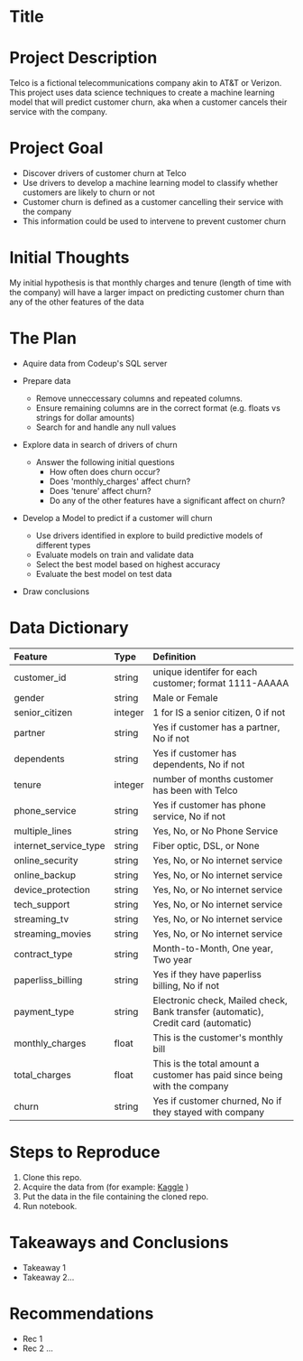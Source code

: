 # Title
 
# Project Description
 
Telco is a fictional telecommunications company akin to AT&T or Verizon. This project uses data science techniques to create a machine learning model that will predict customer churn, aka when a customer cancels their service with the company.
 
# Project Goal
 
* Discover drivers of customer churn at Telco
* Use drivers to develop a machine learning model to classify whether customers are likely to churn or not
* Customer churn is defined as a customer cancelling their service with the company
* This information could be used to intervene to prevent customer churn
 
# Initial Thoughts
 
My initial hypothesis is that monthly charges and tenure (length of time with the company) will have a larger impact on predicting customer churn than any of the other features of the data
 
# The Plan
 
* Aquire data from Codeup's SQL server
 
* Prepare data
   * Remove unneccessary columns and repeated columns.
   * Ensure remaining columns are in the correct format (e.g. floats vs strings for dollar amounts)
   * Search for and handle any null values
 
* Explore data in search of drivers of churn
   * Answer the following initial questions
       * How often does churn occur?
       * Does 'monthly_charges' affect churn?
       * Does 'tenure' affect churn?
       * Do any of the other features have a significant affect on churn?
      
* Develop a Model to predict if a customer will churn
   * Use drivers identified in explore to build predictive models of different types
   * Evaluate models on train and validate data
   * Select the best model based on highest accuracy
   * Evaluate the best model on test data
 
* Draw conclusions
 
# Data Dictionary

| Feature | Type | Definition |
|:--------|:-----|:-----------|
|customer_id|string|unique identifer for each customer; format 1111-AAAAA|
|gender|string|Male or Female|
|senior_citizen|integer|1 for IS a senior citizen, 0 if not|
|partner|string|Yes if customer has a partner, No if not|
|dependents|string|Yes if customer has dependents, No if not|
|tenure|integer|number of months customer has been with Telco|
|phone_service|string|Yes if customer has phone service, No if not|
|multiple_lines|string|Yes, No, or No Phone Service|
|internet_service_type|string|Fiber optic, DSL, or None|
|online_security|string|Yes, No, or No internet service|
|online_backup|string|Yes, No, or No internet service|
|device_protection|string|Yes, No, or No internet service|
|tech_support|string|Yes, No, or No internet service|
|streaming_tv|string|Yes, No, or No internet service|
|streaming_movies|string|Yes, No, or No internet service|
|contract_type|string|Month-to-Month, One year, Two year|
|paperliss_billing|string|Yes if they have paperliss billing, No if not|
|payment_type|string|Electronic check, Mailed check, Bank transfer (automatic), Credit card (automatic)|
|monthly_charges|float|This is the customer's monthly bill|
|total_charges|float|This is the total amount a customer has paid since being with the company|
|churn|string|Yes if customer churned, No if they stayed with company|

 
# Steps to Reproduce
1) Clone this repo.
2) Acquire the data from (for example: [Kaggle](https://www.kaggle.com/datasnaek/chess) )
3) Put the data in the file containing the cloned repo.
4) Run notebook.
 
# Takeaways and Conclusions
* Takeaway 1
* Takeaway 2...
 
# Recommendations
* Rec 1
* Rec 2 ...